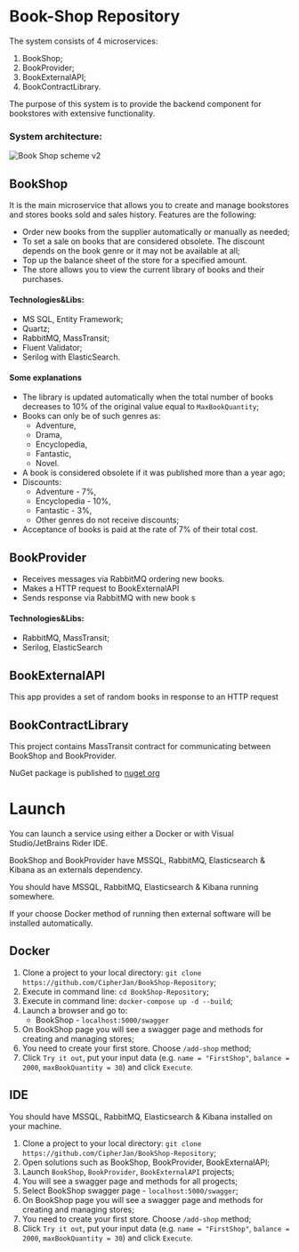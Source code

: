 # Book-Shop Repository

The system consists of 4 microservices:
1. BookShop;
2. BookProvider;
3. BookExternalAPI;
4. BookContractLibrary.

The purpose of this system is to provide the backend component for bookstores with extensive functionality.

### System architecture:

![Book Shop sсheme v2](https://user-images.githubusercontent.com/85920527/142666308-0dd11e6e-297b-4061-912c-ee96c0fad01b.jpg "Integration schematic diagram:")

## BookShop

It is the main microservice that allows you to create and manage bookstores and stores books sold and sales history. Features are the following:
- Order new books from the supplier automatically or manually as needed;
- To set a sale on books that are considered obsolete. The discount depends on the book genre or it may not be available at all;
- Top up the balance sheet of the store for a specified amount. 
- The store allows you to view the current library of books and their purchases.

#### Technologies&Libs:
- MS SQL, Entity Framework;
- Quartz;
- RabbitMQ, MassTransit;
- Fluent Validator;
- Serilog with ElasticSearch.

#### Some explanations

- The library is updated automatically when the total number of books decreases to 10% of the original value equal to `MaxBookQuantity`;
- Books can only be of such genres as:
    -  Adventure,
    -  Drama,
    -  Encyclopedia,
    -  Fantastic,
    -  Novel.
- A book is considered obsolete if it was published more than a year ago;
- Discounts:
    - Adventure - 7%,
    - Encyclopedia - 10%,
    - Fantastic - 3%,
    - Other genres do not receive discounts;
- Acceptance of books is paid at the rate of 7% of their total cost.



## BookProvider

- Receives messages via RabbitMQ ordering new books.
- Makes a HTTP request to BookExternalAPI
- Sends response via RabbitMQ with new book s

#### Technologies&Libs:
- RabbitMQ, MassTransit;
- Serilog, ElasticSearch

## BookExternalAPI

This app provides a set of random books in response to an HTTP request

## BookContractLibrary

This project contains MassTransit contract for communicating between BookShop and BookProvider.

NuGet package is published to [nuget org](https://www.nuget.org/packages/BookContractLibrary_from_BookShop/)

# Launch 

You can launch a service using either a Docker or with Visual Studio/JetBrains Rider IDE.

BookShop and BookProvider have MSSQL, RabbitMQ, Elasticsearch & Kibana as an externals dependency. 

You should have MSSQL, RabbitMQ, Elasticsearch & Kibana running somewhere. 

If your choose Docker method of running then external software will be installed automatically.

## Docker

1. Clone a project to your local directory: `git clone https://github.com/CipherJan/BookShop-Repository`;
2. Execute in command line: `cd BookShop-Repository`;
3. Execute in command line: `docker-compose up -d --build`;
4. Launch a browser and go to:
    - BookShop - `localhost:5000/swagger`
5. On BookShop page you will see a swagger page and methods for creating and managing stores;
6. You need to create your first store. Choose `/add-shop` method;
7. Click `Try it out`, put your input data (e.g. `name = "FirstShop"`, `balance = 2000`, `maxBookQuantity = 30`) and click `Execute`.

## IDE

You should have MSSQL, RabbitMQ, Elasticsearch & Kibana installed on your machine.
1. Clone a project to your local directory: `git clone https://github.com/CipherJan/BookShop-Repository`;
2. Open solutions such as BookShop, BookProvider, BookExternalAPI;
3. Launch `BookShop`, `BookProvider`, `BookExternalAPI` projects;
4. You will see a swagger page and methods for all progects;
5. Select BookShop swagger page - `localhost:5000/swagger`;
6. On BookShop page you will see a swagger page and methods for creating and managing stores;
7. You need to create your first store. Choose `/add-shop` method;
8. Click `Try it out`, put your input data (e.g. `name = "FirstShop"`, `balance = 2000`, `maxBookQuantity = 30`) and click `Execute`.
